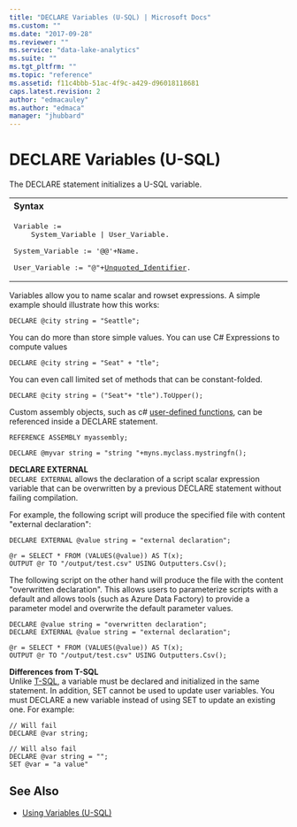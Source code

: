 ```yaml
---
title: "DECLARE Variables (U-SQL) | Microsoft Docs"
ms.custom: ""
ms.date: "2017-09-28"
ms.reviewer: ""
ms.service: "data-lake-analytics"
ms.suite: ""
ms.tgt_pltfrm: ""
ms.topic: "reference"
ms.assetid: f11c4bbb-51ac-4f9c-a429-d96018118681
caps.latest.revision: 2
author: "edmacauley"
ms.author: "edmaca"
manager: "jhubbard"
---
```

# DECLARE Variables (U-SQL)
The DECLARE statement initializes a U-SQL variable.

<table><th align="left">Syntax</th><tr><td><pre>
Variable :=                                                                                              
    System_Variable | User_Variable.<br />
System_Variable := '@@'+Name.<br />
User_Variable := "@"+<a href="u-sql-identifiers.md">Unquoted_Identifier</a>.
</pre></td></tr></table>

Variables allow you to name scalar and rowset expressions. A simple example should illustrate how this works:  
  
```  
DECLARE @city string = "Seattle";  
```  
  
You can do more than store simple values. You can use C# Expressions to compute values  
  
```  
DECLARE @city string = "Seat" + "tle";  
```  
  
You can even call limited set of methods that can be constant-folded.  
  
```  
DECLARE @city string = ("Seat"+ "tle").ToUpper();  
```  

Custom assembly objects, such as c# [user-defined functions](https://docs.microsoft.com/azure/data-lake-analytics/data-lake-analytics-u-sql-programmability-guide#user-defined-functions---udf), can be referenced inside a DECLARE statement.
```
REFERENCE ASSEMBLY myassembly;

DECLARE @myvar string = "string "+myns.myclass.mystringfn();
```



**DECLARE EXTERNAL**   
`DECLARE EXTERNAL` allows the declaration of a script scalar expression variable that can be overwritten by a previous DECLARE statement without failing compilation.

For example, the following script will produce the specified file with content "external declaration":
```
DECLARE EXTERNAL @value string = "external declaration";

@r = SELECT * FROM (VALUES(@value)) AS T(x);
OUTPUT @r TO "/output/test.csv" USING Outputters.Csv();
```

The following script on the other hand will produce the file with the content "overwritten declaration".  This allows users to parameterize scripts with a default and allows tools (such as Azure Data Factory) to provide a parameter model and overwrite the default parameter values.
```
DECLARE @value string = "overwritten declaration";
DECLARE EXTERNAL @value string = "external declaration";

@r = SELECT * FROM (VALUES(@value)) AS T(x);
OUTPUT @r TO "/output/test.csv" USING Outputters.Csv();
```

**Differences from T-SQL**    
Unlike [T-SQL](https://msdn.microsoft.com/library/ms188927.aspx), a variable must be declared and initialized in the same statement.  In addition, SET cannot be used to update user variables.  You must DECLARE a new variable instead of using SET to update an existing one.	For example:
```
// Will fail
DECLARE @var string;

// Will also fail
DECLARE @var string = "";
SET @var = "a value"
```

## See Also
* [Using Variables (U-SQL)](using-variables-u-sql.md)
